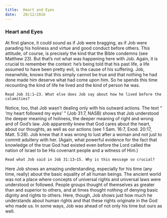 ```yaml
---
title:  Heart and Eyes
date:   20/12/2016
---
```


### Heart and Eyes 

At first glance, it could sound as if Job were bragging, as if Job were parading his holiness and virtue and good conduct before others. This attitude, of course, is precisely the kind that the Bible condemns (see Matthew 23). But that’s not what was happening here with Job. Again, it is crucial to remember the context: he’s being told that his past life, a life assumed to have been pretty evil, is the cause of his suffering. Job, meanwhile, knows that this simply cannot be true and that nothing he had done made him deserve what had come upon him. So he spends this time recounting the kind of life he lived and the kind of person he was. 

`Read Job 31:1–23. What else does Job say about how he lived before the calamities?` 

Notice, too, that Job wasn’t dealing only with his outward actions. The text “ ‘my heart followed my eyes’ ” (Job 31:7, NASB) shows that Job understood the deeper meaning of holiness, the deeper meaning of right and wrong and of God’s law. Job apparently knew that God cares about the heart, about our thoughts, as well as our actions (see 1 Sam. 16:7, Exod. 20:17, Matt. 5:28). Job knew that it was wrong to lust after a woman and not just to commit adultery with her. (Again, what powerful evidence for the fact that knowledge of the true God had existed even before the Lord called the nation of Israel to be His covenant people and a witness of Him.) 

`Read what Job said in Job 31:13–15. Why is this message so crucial?` 

Here Job shows an amazing understanding, especially for his time (any time, really) about the basic equality of all human beings. The ancient world was not a place where concepts of universal rights and universal laws were understood or followed. People groups thought of themselves as greater than and superior to others, and at times thought nothing of denying basic dignity and rights to others. Here, though, Job shows just how much he understands about human rights and that these rights originate in the God who made us. In some ways, Job was ahead of not only his time but ours as well.